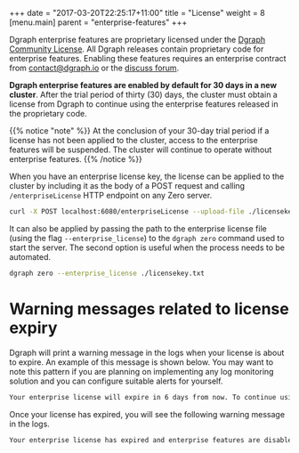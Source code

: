 +++
date = "2017-03-20T22:25:17+11:00"
title = "License"
weight = 8
[menu.main]
    parent = "enterprise-features"
+++

Dgraph enterprise features are proprietary licensed under the [Dgraph Community
License][dcl]. All Dgraph releases contain proprietary code for enterprise features.
Enabling these features requires an enterprise contract from
[contact@dgraph.io](mailto:contact@dgraph.io) or the [discuss
forum](https://discuss.dgraph.io).

**Dgraph enterprise features are enabled by default for 30 days in a new cluster**.
After the trial period of thirty (30) days, the cluster must obtain a license from Dgraph to
continue using the enterprise features released in the proprietary code.

{{% notice "note" %}}
At the conclusion of your 30-day trial period if a license has not been applied to the cluster,
access to the enterprise features will be suspended. The cluster will continue to operate without
enterprise features.
{{% /notice %}}

When you have an enterprise license key, the license can be applied to the cluster by including it
as the body of a POST request and calling `/enterpriseLicense` HTTP endpoint on any Zero server.

```sh
curl -X POST localhost:6080/enterpriseLicense --upload-file ./licensekey.txt
```

It can also be applied by passing the path to the enterprise license file (using the flag
`--enterprise_license`) to the `dgraph zero` command used to start the server. The second option is
useful when the process needs to be automated.

```sh
dgraph zero --enterprise_license ./licensekey.txt
```

# Warning messages related to license expiry

Dgraph will print a warning message in the logs when your license is about to expire. An example of this message is shown below. You may want to note this pattern if you are planning on implementing any log monitoring solution and you can configure suitable alerts for yourself.

```sh
Your enterprise license will expire in 6 days from now. To continue using enterprise features after 6 days from now, apply a valid license. To get a new license, contact us at https://dgraph.io/contact.
```

Once your license has expired, you will see the following warning message in the logs.

```sh
Your enterprise license has expired and enterprise features are disabled. To continue using enterprise features, apply a valid license. To receive a new license, contact us at https://dgraph.io/contact.
```

[dcl]: https://github.com/dgraph-io/dgraph/blob/master/licenses/DCL.txt